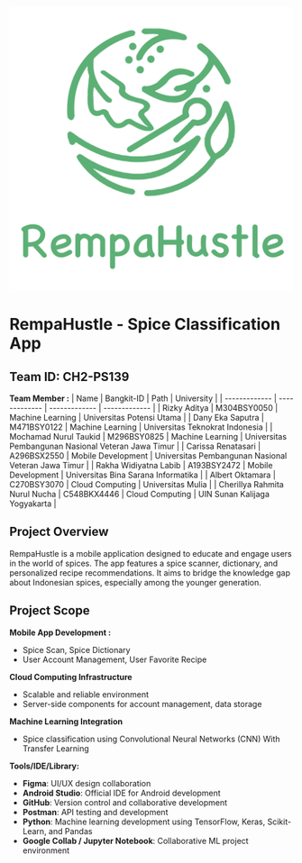 ![](Media/Logo/green_logo.png)

# RempaHustle - Spice Classification App
## Team ID: CH2-PS139
**Team Member :**
| Name                            | Bangkit-ID    | Path               | University                                           |
| -------------                   | ------------- | -------------      | -------------                                        |
| Rizky Aditya                    | M304BSY0050   | Machine Learning   | Universitas Potensi Utama                            |
| Dany Eka Saputra                | M471BSY0122   | Machine Learning   | Universitas Teknokrat Indonesia                      |
| Mochamad Nurul Taukid           | M296BSY0825   | Machine Learning   | Universitas Pembangunan Nasional Veteran Jawa Timur  |
| Carissa Renatasari              | A296BSX2550   | Mobile Development | Universitas Pembangunan Nasional Veteran Jawa Timur  |
| Rakha Widiyatna Labib           | A193BSY2472   | Mobile Development | Universitas Bina Sarana Informatika                  |
| Albert Oktamara                 | C270BSY3070   | Cloud Computing    | Universitas Mulia                                    |
| Cherillya Rahmita Nurul Nucha   | C548BKX4446   | Cloud Computing    | UIN Sunan Kalijaga Yogyakarta                        |

## Project Overview
RempaHustle is a mobile application designed to educate and engage users in the world of spices. The app features a spice scanner,
dictionary, and personalized recipe recommendations. It aims to bridge the knowledge gap about Indonesian spices, especially 
among the younger generation.

## Project Scope
**Mobile App Development :**
- Spice Scan, Spice Dictionary
- User Account Management, User Favorite Recipe

**Cloud Computing Infrastructure**
- Scalable and reliable environment
- Server-side components for account management, data storage

**Machine Learning Integration**
- Spice classification using Convolutional Neural Networks (CNN) With Transfer Learning

**Tools/IDE/Library:**
- **Figma**: UI/UX design collaboration
- **Android Studio**: Official IDE for Android development
- **GitHub**: Version control and collaborative development
- **Postman**: API testing and development
- **Python**: Machine learning development using TensorFlow, Keras, Scikit-Learn, and Pandas
- **Google Collab / Jupyter Notebook**: Collaborative ML project environment
